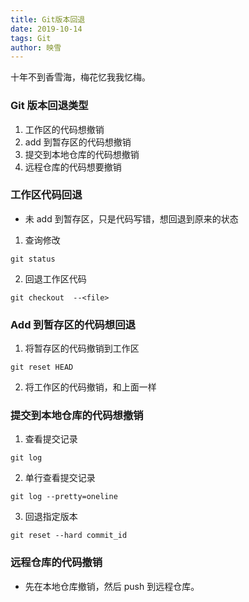 ```yaml
---
title: Git版本回退
date: 2019-10-14
tags: Git
author: 映雪
---
```


十年不到香雪海，梅花忆我我忆梅。

<!--more-->

### Git 版本回退类型

1. 工作区的代码想撤销
2. add 到暂存区的代码想撤销
3. 提交到本地仓库的代码想撤销
4. 远程仓库的代码想要撤销

### 工作区代码回退

- 未 add 到暂存区，只是代码写错，想回退到原来的状态

1. 查询修改

```
git status
```

2. 回退工作区代码

```
git checkout  --<file>
```

### Add 到暂存区的代码想回退

1. 将暂存区的代码撤销到工作区

```
git reset HEAD
```

2. 将工作区的代码撤销，和上面一样

### 提交到本地仓库的代码想撤销

1. 查看提交记录

```
git log

```

2. 单行查看提交记录

```
git log --pretty=oneline
```

3. 回退指定版本

```
git reset --hard commit_id
```

### 远程仓库的代码撤销

- 先在本地仓库撤销，然后 push 到远程仓库。
